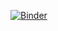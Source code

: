 [![Binder](https://mybinder.org/badge_logo.svg)](https://mybinder.org/v2/gh/chekhovsa/ArcFlash/main?urlpath=voila%2Ftransformer_fault_arcflash_ieee_labeled.ipynb)
